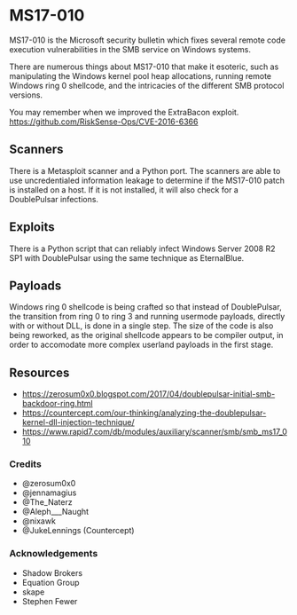 # MS17-010
MS17-010 is the Microsoft security bulletin which fixes several remote code execution vulnerabilities in the SMB service on Windows systems.

There are numerous things about MS17-010 that make it esoteric, such as manipulating the Windows kernel pool heap allocations, running remote Windows ring 0 shellcode, and the intricacies of the different SMB protocol versions.

You may remember when we improved the ExtraBacon exploit. https://github.com/RiskSense-Ops/CVE-2016-6366

## Scanners
There is a Metasploit scanner and a Python port. The scanners are able to use uncredentialed information leakage to determine if the MS17-010 patch is installed on a host. If it is not installed, it will also check for a DoublePulsar infections.

## Exploits
There is a Python script that can reliably infect Windows Server 2008 R2 SP1 with DoublePulsar using the same technique as EternalBlue.

## Payloads
Windows ring 0 shellcode is being crafted so that instead of DoublePulsar, the transition from ring 0 to ring 3 and running usermode payloads, directly with or without DLL, is done in a single step. The size of the code is also being reworked, as the original shellcode appears to be compiler output, in order to accomodate more complex userland payloads in the first stage.

## Resources 
- https://zerosum0x0.blogspot.com/2017/04/doublepulsar-initial-smb-backdoor-ring.html
- https://countercept.com/our-thinking/analyzing-the-doublepulsar-kernel-dll-injection-technique/
- https://www.rapid7.com/db/modules/auxiliary/scanner/smb/smb_ms17_010

### Credits
- @zerosum0x0
- @jennamagius
- @The_Naterz
- @Aleph___Naught
- @nixawk
- @JukeLennings (Countercept)

### Acknowledgements
- Shadow Brokers
- Equation Group
- skape
- Stephen Fewer
